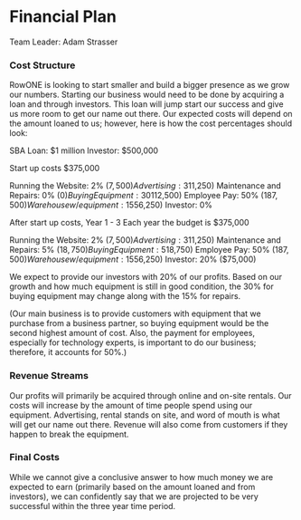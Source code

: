 # Financial Plan #

Team Leader: Adam Strasser

### Cost Structure ###
	
RowONE is looking to start smaller and build a bigger presence as we grow our numbers. Starting our
business would need to be done by acquiring a loan and through investors. This loan will jump start
our success and give us more room to get our name out there. Our expected costs will depend on the
amount loaned to us; however, here is how the cost percentages should look:

SBA Loan: $1 million
Investor: $500,000

Start up costs $375,000

Running the Website:		 2%	($7,500)
Advertising:			 3%	($11,250)
Maintenance and Repairs: 	 0%	($0)
Buying Equipment:		30%	($112,500)
Employee Pay:			50%	($187,500)
Warehouse w/ equipment:		15%	($56,250)
Investor:	 		 0%

After start up costs, Year 1 - 3 
Each year the budget is $375,000

Running the Website:		 2%	($7,500)
Advertising:			 3%	($11,250)
Maintenance and Repairs:	 5%	($18,750)
Buying Equipment:		 5%	($18,750)
Employee Pay:			50%	($187,500)
Warehouse w/ equipment:		15%	($56,250)
Investor:			20%	($75,000)

We expect to provide our investors with 20% of our profits. Based on our growth and how much
equipment is still in good condition, the 30% for buying equipment may change along with the 15% for repairs.

(Our main business is to provide customers with equipment that we purchase from a business partner,
so buying equipment would be the second highest amount of cost. Also, the payment for employees, especially 
for technology experts, is important to do our business; therefore, it accounts for 50%.)

### Revenue Streams ###

Our profits will primarily be acquired through online and on-site rentals. Our costs will increase
by the amount of time people spend using our equipment. Advertising, rental stands on site, and word of mouth
is what will get our name out there. Revenue will also come from customers if they happen to break the equipment.

### Final Costs ###

While we cannot give a conclusive answer to how much money we are expected to earn (primarily based
on the amount loaned and from investors), we can confidently say that we are projected to be very successful
within the three year time period.
